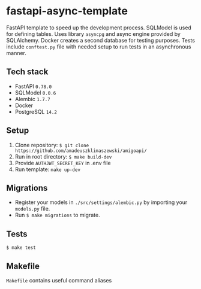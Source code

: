 # fastapi-async-template
FastAPI template to speed up the development process. SQLModel is used for defining tables. Uses library `asyncpg` and async engine provided by SQLAlchemy. Docker creates a second database for testing purposes. Tests include `conftest.py` file with needed setup to run tests in an asynchronous manner.

## Tech stack
* FastAPI `0.78.0`
* SQLModel `0.0.6`
* Alembic `1.7.7`
* Docker
* PostgreSQL `14.2`

## Setup
1. Clone repository:
`$ git clone https://github.com/amadeuszklimaszewski/amigoapi/`
2. Run in root directory:
`$ make build-dev`
3. Provide `AUTHJWT_SECRET_KEY` in .env file
4. Run template: `make up-dev`

## Migrations
* Register your models in `./src/settings/alembic.py` by importing your `models.py` file.
* Run `$ make migrations` to migrate.

## Tests
`$ make test`

## Makefile
`Makefile` contains useful command aliases
